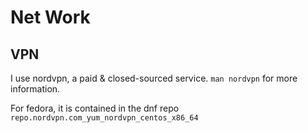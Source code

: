 # Net Work

## VPN

I use nordvpn, a paid & closed-sourced service. `man nordvpn` for more information.

For fedora, it is contained in the dnf repo `repo.nordvpn.com_yum_nordvpn_centos_x86_64`
